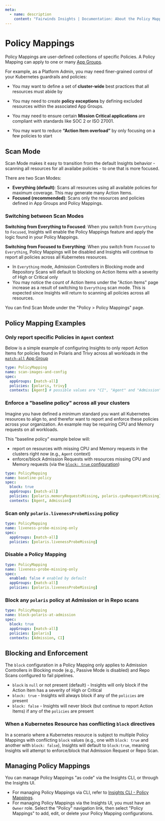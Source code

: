 ```yaml
---
meta:
  - name: description
    content: "Fairwinds Insights | Documentation: About the Policy Mappings."
---
```


# Policy Mappings

Policy Mappings are user-defined collections of specific Policies. A Policy Mapping can apply to one or many [App Groups](/features/app-groups).

For example, as a Platform Admin, you may need finer-grained control of your Kubernetes guardrails and policies:

- You may want to define a set of **cluster-wide** best practices that all resources must abide by

- You may need to create **policy exceptions** by defining excluded resources within the associated App Groups.

- You may need to ensure certain **Mission Critical applications** are compliant with standards like SOC 2 or ISO 27001.

- You may want to reduce **“Action Item overload”** by only focusing on a few policies to start


## Scan Mode
Scan Mode makes it easy to transition from the default Insights behavior - scanning all resources for all availabe policies - to one that is more focused.

There are two Scan Modes:
- **Everything (default)**: Scans all resources using all available policies for maximum coverage. This may generate many Action Items.
- **Focused (recommended)**: Scans only the resources and policies defined in App Groups and Policy Mappings.

### Switching between Scan Modes

**Switching from Everything to Focused**: When you switch from `Everything` to `Focused`, Insights will enable the Policy Mappings feature and apply the logic found in your Policy Mappings.

**Switching from Focused to Everything**: When you switch from `Focused` to `Everything`, Policy Mappings will be disabled and Insights will continue to report all policies across all Kubernetes resources. 
- In `Everything` mode, Admission Controllers in Blocking mode and Repository Scans will default to blocking on Action Items with a severity of High or Critical only
- You may notice the count of Action Items under the "Action Items" page increase as a result of switching to `Everything` scan mode. This is expected since Insights will return to scanning all policies across all resources.

You can find Scan Mode under the "Policy > Policy Mappings" page.

## Policy Mapping Examples

### Only report specific Policies in `Agent` context
Below is a simple example of configuring Insights to only report Action Items for policies found in Polaris and Trivy across all workloads in the [`match-all` App Group](/features/app-groups#appgroup-examples)

```yaml
type: PolicyMapping
name: scan-images-and-config
spec:
  appGroups: [match-all]
  policies: [polaris, trivy]
  contexts: [Agent] # possible values are "CI", "Agent" and "Admission"
```

### Enforce a "baseline policy" across all your clusters
Imagine you have defined a minimum standard you want all Kubernetes resources to align to, and therefor want to report and enforce these policies across your organization. An example may be requiring CPU and Memory requests on all workloads. 

This "baseline policy" example below will:
- report on resources with missing CPU and Memory requests in the clusters right now (e.g., `Agent` context)
- enforce/block Admission Requests with resources missing CPU and Memory requests (via the [`block: true` configuration](#blocking-and-enforcement))

```yaml
type: PolicyMapping
name: baseline-policy
spec:
  block: true
  appGroups: [match-all]
  policies: [polaris.memoryRequestsMissing, polaris.cpuRequestsMissing]
  contexts: [Agent, Admission]
```

### Scan only `polaris.livenessProbeMissing` policy

```yaml
type: PolicyMapping
name: liveness-probe-missing-only
spec:
  appGroups: [match-all]
  policies: [polaris.livenessProbeMissing]
```

### Disable a Policy Mapping

```yaml
type: PolicyMapping
name: liveness-probe-missing-only
spec:
  enabled: false # enabled by default
  appGroups: [match-all]
  policies: [polaris.livenessProbeMissing]
```

### Block any `polaris` policy at Admission or in Repo scans

```yaml
type: PolicyMapping
name: block-polaris-at-admission
spec:
  block: true
  appGroups: [match-all]
  policies: [polaris]
  contexts: [Admission, CI]
```

## Blocking and Enforcement
The `block` configuration in a Policy Mapping only applies to Admission Controllers in Blocking mode (e.g., Passive Mode is disabled) and Repo Scans configured to fail pipelines.

- `block` is `null` or not present (default) - Insights will only block if the Action Item has a severity of High or Critical
- `block: true` - Insights will always block if any of the `policies` are present
- `block: false` - Insights will never block (but continue to report Action Items) if any of the `policies` are present

### When a Kubernetes Resource has conflicting `block` directives
In a scenario where a Kubernetes resource is subject to multiple Policy Mappings with conflicting `block` values (e.g., one with `block: true` and another with `block: false`), Insights will default to `block:true`, meaning Insights will attempt to enforce/block that Admission Request or Repo Scan.

## Managing Policy Mappings


You can manage Policy Mappings "as code" via the Insights CLI, or through the Insights UI.
- For managing Policy Mappings via CLI, refer to [Insights CLI - Policy Mappings](/features/insights-cli#policy-mappings).
- For managing Policy Mappings via the Insights UI, you must have an `Owner` role. Select the "Policy" navigation link, then select "Policy Mappings" to add, edit, or delete your Policy Mapping configurations.

